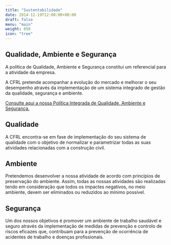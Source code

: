 ```yaml
---
title: "Sustentabilidade"
date: 2014-12-19T12:00:00+00:00
draft: false
menu: "main"
weight: 050
icon: "tree"
---
```


## Qualidade, Ambiente e Segurança

A política de Qualidade, Ambiente e Segurança constitui um referencial para a atividade da empresa.

A CFRL pretende acompanhar a evolução do mercado e melhorar o seu desempenho através da implementação de um sistema integrado de gestão da qualidade, segurança e ambiente.

[Consulte aqui a nossa Política Integrada de Qualidade, Ambiente e Segurança.](/files/cfrl.politica.qas.pdf)


## Qualidade

A CFRL encontra-se em fase de implementação do seu sistema de qualidade com o objetivo de normalizar e parametrizar todas as suas atividades relacionadas com a construção civil.


## Ambiente

Pretendemos desenvolver a nossa atividade de acordo com princípios de preservação do ambiente. Assim, todas as nossas atividades são realizadas tendo em consideração que todos os impactes negativos, no meio ambiente, devem ser eliminados ou reduzidos ao mínimo possível.


## Segurança
Um dos nossos objetivos é promover um ambiente de trabalho saudável e seguro através da implementação de medidas de prevenção e controlo de riscos eficazes que, contribuam para a prevenção de ocorrência de acidentes de trabalho e doenças profissionais.